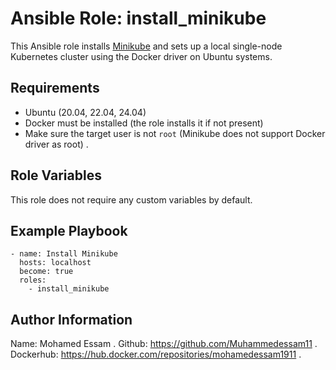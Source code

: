 Ansible Role: install_minikube
=========

This Ansible role installs [Minikube](https://minikube.sigs.k8s.io/) and sets up a local single-node Kubernetes cluster using the Docker driver on Ubuntu systems.

Requirements
------------

- Ubuntu (20.04, 22.04, 24.04)
- Docker must be installed (the role installs it if not present)
- Make sure the target user is not `root` (Minikube does not support Docker driver as root) .

Role Variables
--------------

This role does not require any custom variables by default.


Example Playbook
----------------


    - name: Install Minikube
      hosts: localhost
      become: true
      roles:
        - install_minikube

Author Information
------------------

Name: Mohamed Essam .
Github: https://github.com/Muhammedessam11 .
Dockerhub: https://hub.docker.com/repositories/mohamedessam1911 .
